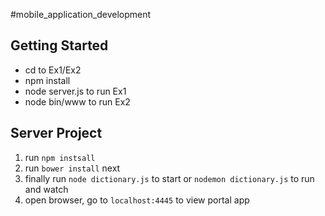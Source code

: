 #mobile_application_development

## Getting Started
* cd to Ex1/Ex2
* npm install
* node server.js to run Ex1
* node bin/www to run Ex2


## Server Project
1. run ```npm instsall```
2. run ```bower install``` next 
3. finally run ```node dictionary.js``` to start or ```nodemon dictionary.js``` to run and watch
4. open browser, go to  ```localhost:4445``` to view portal app
